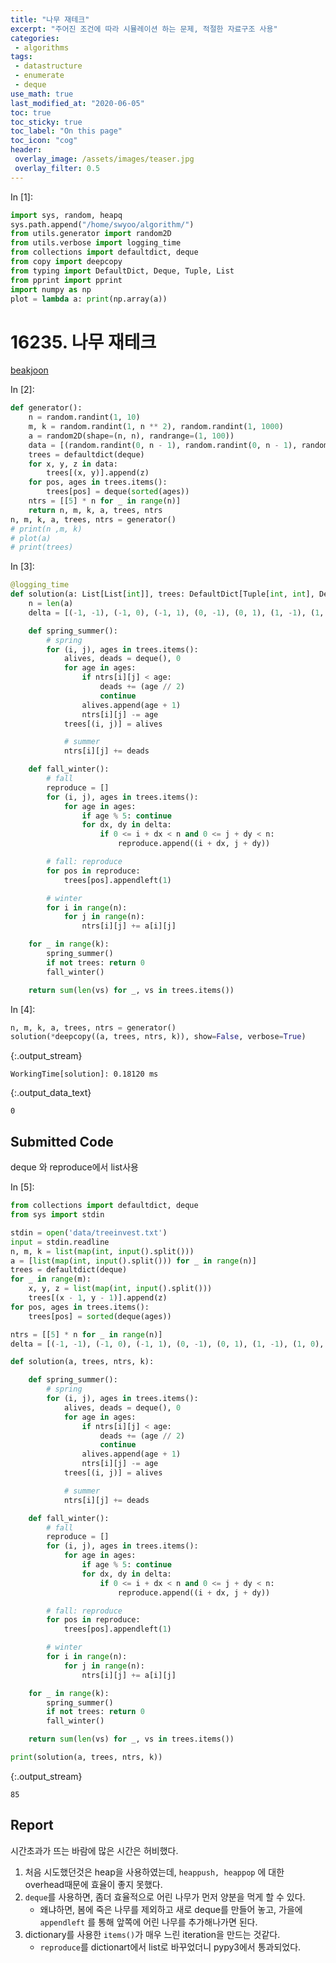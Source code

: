 ```yaml
---
title: "나무 재테크"
excerpt: "주어진 조건에 따라 시뮬레이션 하는 문제, 적절한 자료구조 사용"
categories:
 - algorithms
tags:
 - datastructure
 - enumerate
 - deque
use_math: true
last_modified_at: "2020-06-05"
toc: true
toc_sticky: true
toc_label: "On this page"
toc_icon: "cog"
header:
 overlay_image: /assets/images/teaser.jpg
 overlay_filter: 0.5
---
```


<div class="prompt input_prompt">
In&nbsp;[1]:
</div>

<div class="input_area" markdown="1">

```python
import sys, random, heapq
sys.path.append("/home/swyoo/algorithm/")
from utils.generator import random2D
from utils.verbose import logging_time
from collections import defaultdict, deque
from copy import deepcopy
from typing import DefaultDict, Deque, Tuple, List
from pprint import pprint
import numpy as np
plot = lambda a: print(np.array(a))
```

</div>

# 16235. 나무 재테크

[beakjoon](https://www.acmicpc.net/problem/16235)

<div class="prompt input_prompt">
In&nbsp;[2]:
</div>

<div class="input_area" markdown="1">

```python
def generator():
    n = random.randint(1, 10)
    m, k = random.randint(1, n ** 2), random.randint(1, 1000)
    a = random2D(shape=(n, n), randrange=(1, 100))
    data = [(random.randint(0, n - 1), random.randint(0, n - 1), random.randint(1, 10)) for _ in range(m)]
    trees = defaultdict(deque)
    for x, y, z in data:
        trees[(x, y)].append(z)
    for pos, ages in trees.items():
        trees[pos] = deque(sorted(ages))
    ntrs = [[5] * n for _ in range(n)]
    return n, m, k, a, trees, ntrs
n, m, k, a, trees, ntrs = generator()
# print(n ,m, k)
# plot(a)
# print(trees)
```

</div>

<div class="prompt input_prompt">
In&nbsp;[3]:
</div>

<div class="input_area" markdown="1">

```python
@logging_time
def solution(a: List[List[int]], trees: DefaultDict[Tuple[int, int], Deque[int]], ntrs: List[List[int]], k: int, show: bool = False):
    n = len(a)
    delta = [(-1, -1), (-1, 0), (-1, 1), (0, -1), (0, 1), (1, -1), (1, 0), (1, 1)]

    def spring_summer():
        # spring
        for (i, j), ages in trees.items():
            alives, deads = deque(), 0
            for age in ages:
                if ntrs[i][j] < age:
                    deads += (age // 2)
                    continue
                alives.append(age + 1)
                ntrs[i][j] -= age
            trees[(i, j)] = alives

            # summer
            ntrs[i][j] += deads

    def fall_winter():
        # fall
        reproduce = []
        for (i, j), ages in trees.items():
            for age in ages:
                if age % 5: continue
                for dx, dy in delta:
                    if 0 <= i + dx < n and 0 <= j + dy < n:
                        reproduce.append((i + dx, j + dy))

        # fall: reproduce
        for pos in reproduce:
            trees[pos].appendleft(1)

        # winter
        for i in range(n):
            for j in range(n):
                ntrs[i][j] += a[i][j]

    for _ in range(k):
        spring_summer()
        if not trees: return 0
        fall_winter()

    return sum(len(vs) for _, vs in trees.items())
```

</div>

<div class="prompt input_prompt">
In&nbsp;[4]:
</div>

<div class="input_area" markdown="1">

```python
n, m, k, a, trees, ntrs = generator()
solution(*deepcopy((a, trees, ntrs, k)), show=False, verbose=True)
```

</div>

{:.output_stream}

```
WorkingTime[solution]: 0.18120 ms

```




{:.output_data_text}

```
0
```



## Submitted Code

deque 와 reproduce에서 list사용

<div class="prompt input_prompt">
In&nbsp;[5]:
</div>

<div class="input_area" markdown="1">

```python
from collections import defaultdict, deque
from sys import stdin

stdin = open('data/treeinvest.txt')
input = stdin.readline
n, m, k = list(map(int, input().split()))
a = [list(map(int, input().split())) for _ in range(n)]
trees = defaultdict(deque)
for _ in range(m):
    x, y, z = list(map(int, input().split()))
    trees[(x - 1, y - 1)].append(z)
for pos, ages in trees.items():
    trees[pos] = sorted(deque(ages))

ntrs = [[5] * n for _ in range(n)]
delta = [(-1, -1), (-1, 0), (-1, 1), (0, -1), (0, 1), (1, -1), (1, 0), (1, 1)]

def solution(a, trees, ntrs, k):

    def spring_summer():
        # spring
        for (i, j), ages in trees.items():
            alives, deads = deque(), 0
            for age in ages:
                if ntrs[i][j] < age:
                    deads += (age // 2)
                    continue
                alives.append(age + 1)
                ntrs[i][j] -= age
            trees[(i, j)] = alives

            # summer
            ntrs[i][j] += deads

    def fall_winter():
        # fall
        reproduce = []
        for (i, j), ages in trees.items():
            for age in ages:
                if age % 5: continue
                for dx, dy in delta:
                    if 0 <= i + dx < n and 0 <= j + dy < n:
                        reproduce.append((i + dx, j + dy))

        # fall: reproduce
        for pos in reproduce:
            trees[pos].appendleft(1)

        # winter
        for i in range(n):
            for j in range(n):
                ntrs[i][j] += a[i][j]

    for _ in range(k):
        spring_summer()
        if not trees: return 0
        fall_winter()

    return sum(len(vs) for _, vs in trees.items())

print(solution(a, trees, ntrs, k))
```

</div>

{:.output_stream}

```
85

```

## Report

시간초과가 뜨는 바람에 많은 시간은 허비했다. <br>

1. 처음 시도했던것은 heap을 사용하였는데, `heappush, heappop` 에 대한 overhead때문에 효율이 좋지 못했다.
2. `deque`를 사용하면, 좀더 효율적으로 어린 나무가 먼저 양분을 먹게 할 수 있다. 
    * 왜냐하면, 봄에 죽은 나무를 제외하고 새로 deque를 만들어 놓고, 가을에 `appendleft` 를 통해 앞쪽에 어린 나무를 추가해나가면 된다.
3. dictionary를 사용한 `items()`가 매우 느린 iteration을 만드는 것같다. 
    * `reproduce`를 dictionart에서 list로 바꾸었더니 pypy3에서 통과되었다. 
